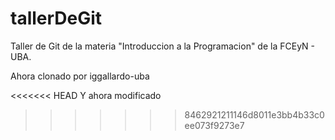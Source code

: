 # tallerDeGit

Taller de Git de la materia "Introduccion a la Programacion" de la FCEyN - UBA.

Ahora clonado por iggallardo-uba

<<<<<<< HEAD
Y ahora modificado
>>>>>>> 8462921211146d8011e3bb4b33c0ee073f9273e7
